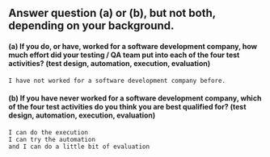 ## Answer question (a) or (b), but not both, depending on your background.


#### (a) If you do, or have, worked for a software development company, how much effort did your testing / QA team put into each of the four test activities? (test design, automation, execution, evaluation)

    I have not worked for a software development company before.

#### (b) If you have never worked for a software development company, which of the four test activities do you think you are best qualified for? (test design, automation, execution, evaluation)

    I can do the execution
    I can try the automation
    and I can do a little bit of evaluation